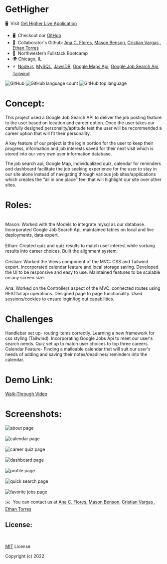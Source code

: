 # GetHigher
 🖥️  Visit  [Get Higher Live Application](https://get-higher.herokuapp.com)
*   🖥️  Checkout our [GitHub](https://github.com/anacecyflores1/GetHigher)
*   🤝  Collaborator's Github: [Ana C. Flores](https://github.com/anacecyflores1), [Mason Benson](https://github.com/mbenson025), [Cristian Vargas ](https://github.com/vcristian1), [Ethan Torres](https://github.com/ethantor12)
*   🧠  Northwestern Fullstack Bootcamp
*   🌍 Chicago, IL
*   ⚡  [Node.js](https://nodejs.org/en/), [MySQL](https://www.mysql.com/), [JawsDB](https://www.jawsdb.com/), [Google Maps Api](https://developers.google.com/maps), [Google Job Search Api](https://rapidapi.com/letscrape-6bRBa3QguO5/api/google-jobs-search/), [Tailwind](https://tailwindcss.com/)


![GitHub](https://img.shields.io/github/license/anacecyflores1/GetHigher)
![GitHub language count](https://img.shields.io/github/languages/count/anacecyflores1/GetHigher)
![GitHub top language](https://img.shields.io/github/languages/top/anacecyflores1/GetHigher)

# Concept:
This project used a Google Job Search API to deliver the job posting feature to the user based on location and career option. 
Once the user takes our carefully designed personality/aptitude test the user will be recommended a career option that will fit their personality. 

A key feature of our project is the login portion for the user to keep their progress, information and job interests saved for their next visit which is stored into our very own user information database.

The job search api, Google Map, individualized quiz, calendar for reminders and dashboard  facilitate the job seeking experience for the user to stay in our site alone instead of navigating through various job sites/applications which creates the “all in one place” feel that will highlight our site over other sites.


# Roles:
<br>
Mason: Worked with the Models to integrate mysql as our database. Incorporated Google Job Search Api, maintained tables on local and live deployments, data expert. 
<br>
<br>
Ethan: Created quiz and quiz results to match user interest while sortung results into career choices. Built the alignment system.
<br>
<br>
Cristian: Worked the Views component of the MVC: CSS and Tailwind expert. Incorporated calendar feature and local storage saving. Developed the UI to be responsive and easy to use. Maintained features to be scalable on any screen size.
<br>
<br>
Ana: Worked on the Controllers aspect of the MVC: connected routes using RESTful api operations. 
Designed page to page functionality. Used sessions/cookies to ensure login/log out capabilities.  


# Challenges
Handlebar set up- routing items correctly.
Learning a new framework for css styling (Tailwind).
Incorporating Google Jobs Api to meet our user's search needs.
Quiz set up to match user choices to top three careers.
Calendar Feature- Finding a malleable calendar that will suit our user's needs of adding and saving their  notes/deadlines/ reminders into the calendar.

# Demo Link:
[Walk-Through Video](https://drive.google.com/file/d/1Ls8VKj6aravRxkGdnJyHj1zPajstgqdK/view)

# Screenshots:

<img src="/public/Assets/about.png" alt="about page" title="About Page">
<br>
<br>
<img src="/public/Assets/calendar.png" alt="calendar page" title="Calendar">
<br>
<br>
<img src="/public/Assets/career_quiz.png" alt="career quiz page" title="Career Quiz">
<br>
<br>
<img src="/public/Assets/dashboard.png" alt="dashboard page" title="Dashboard">
<br>
<br>
<img src="/public/Assets/profile.png" alt="profile page" title="Profile">
<br>
<br>
<img src="/public/Assets/quick_search.png" alt="quick search page" title="Quick Search">
<br>
<br>
<img src="/public/Assets/saved_jobs.png" alt="favorite jobs page" title="Favorites">



✉️  You can contact us at [Ana C. Flores](mailto:anacecyflores1@gmail.com), [Mason Benson](mailto:mbenson025@gmail.com), [Cristian Vargas ](mailto:cristian.v0223@gmail.com), [Ethan Torres](mailto:ethantor12@gmail.com)


## License:

<br>

[MIT](LICENSE) License

Copyright (c) 2022 
